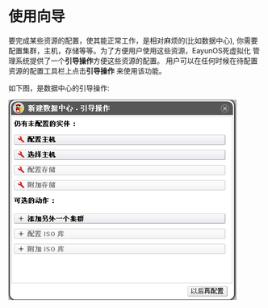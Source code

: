 # 使用向导

要完成某些资源的配置，使其能正常工作，是相对麻烦的(比如数据中心),
你需要配置集群，主机，存储等等。为了方便用户使用这些资源，EayunOS死虚拟化
管理系统提供了一个**引导操作**方便这些资源的配置。
用户可以在任何时候在待配置资源的配置工具栏上点击**引导操作** 来使用该功能。

如下图，是数据中心的引导操作:

![数据中心的引导操作](../images/basic-guide-me.png)

